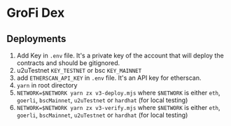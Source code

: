 # GroFi Dex


## Deployments

1. Add Key in `.env` file. It's a private key of the account that will deploy the contracts and should be gitignored.
2. u2uTestnet `KEY_TESTNET` or bsc `KEY_MAINNET`
3. add `ETHERSCAN_API_KEY` in `.env` file. It's an API key for etherscan.
4. `yarn` in root directory
5. `NETWORK=$NETWORK yarn zx v3-deploy.mjs` where `$NETWORK` is either `eth`, `goerli`, `bscMainnet`, `u2uTestnet` or `hardhat` (for local testing)
6. `NETWORK=$NETWORK yarn zx v3-verify.mjs` where `$NETWORK` is either `eth`, `goerli`, `bscMainnet`, `u2uTestnet` or `hardhat` (for local testing)